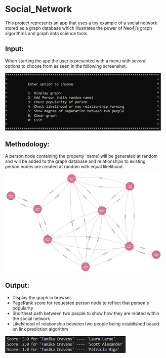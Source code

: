 # Social_Network
This project represents an app that uses a toy example of a social network stored as a graph database which illustrates the power of Neo4j’s graph algorithms and graph data science tools

## Input:

When starting the app the user is presented with a menu with several options to choose from as seen in the following screenshot.

![Alt text](./images/user_menu.JPG)

## Methodology:

A person node containing the property 'name' will be generated at random and will be added to the graph database and relationships to existing person nodes are created at random with equal likelihood.

![Alt text](./images/example_network.JPG)

## Output:

- Display the graph in browser
- PageRank score for requested person node to reflect that person's popularity
- Shorthest path between two people to show how they are related within the social network
- Likelyhood of relationship between two people being established based on link prediction algorithm

![Alt text](./images/link_prediction_scores.JPG)
